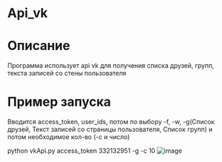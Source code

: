 # Api_vk
# Описание
Программа использует api vk для получения списка друзей, групп, текста записей со стены пользователя 
# Пример запуска
Вводится access_token, user_ids, потом по выбору -f, -w, -g(Список друзей, Текст записей со страницы пользователя, Список групп) и потом необходимое кол-во (-c и число)

python vkApi.py access_token 332132951 -g -c 10
![image](https://user-images.githubusercontent.com/71692931/170856685-ac71cf96-a28a-4f82-8a07-711ab66954d8.png)
